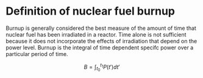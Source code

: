 # Definition of nuclear fuel burnup

Burnup is generally considered the best measure of the amount of time that
nuclear fuel has been irradiated in a reactor.  Time alone is not sufficient
because it does not incorporate the effects of irradiation that depend on the
power level.  Burnup is the integral of time dependent specifc power over a particular
period of time.

$$B = \int_{t_0}^{t_1} P(t') dt'$$

